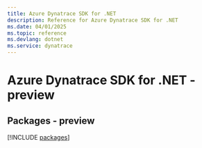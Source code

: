 ```yaml
---
title: Azure Dynatrace SDK for .NET
description: Reference for Azure Dynatrace SDK for .NET
ms.date: 04/01/2025
ms.topic: reference
ms.devlang: dotnet
ms.service: dynatrace
---
```

# Azure Dynatrace SDK for .NET - preview
## Packages - preview
[!INCLUDE [packages](dynatrace-index.md)]